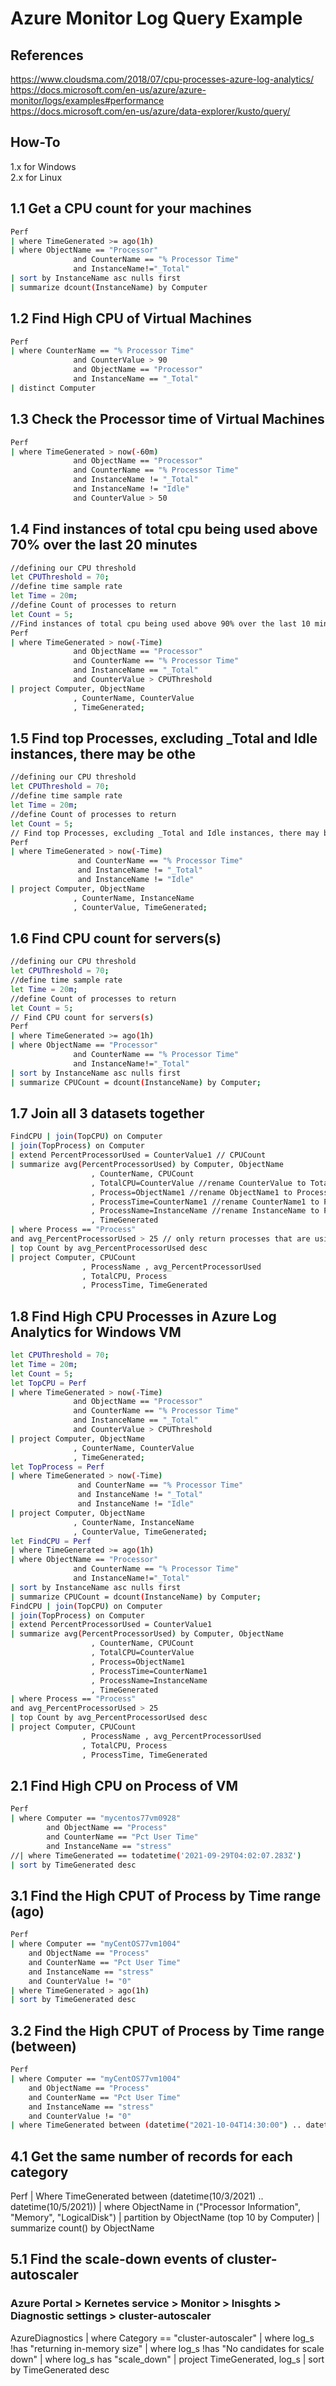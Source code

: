 # Azure Monitor Log Query Example

## References
https://www.cloudsma.com/2018/07/cpu-processes-azure-log-analytics/<br>
https://docs.microsoft.com/en-us/azure/azure-monitor/logs/examples#performance<br>
https://docs.microsoft.com/en-us/azure/data-explorer/kusto/query/<br>

## How-To
1.x for Windows<br> 
2.x for Linux<br>

## 1.1 Get a CPU count for your machines
```bash
Perf
| where TimeGenerated >= ago(1h)
| where ObjectName == "Processor"
              and CounterName == "% Processor Time"
              and InstanceName!="_Total"
| sort by InstanceName asc nulls first
| summarize dcount(InstanceName) by Computer
```

## 1.2 Find High CPU of Virtual Machines
```bash
Perf
| where CounterName == "% Processor Time"
              and CounterValue > 90
              and ObjectName == "Processor"
              and InstanceName == "_Total"
| distinct Computer
```

## 1.3 Check the Processor time of Virtual Machines
```bash
Perf
| where TimeGenerated > now(-60m)
              and ObjectName == "Processor"
              and CounterName == "% Processor Time"
              and InstanceName != "_Total"
              and InstanceName != "Idle"
              and CounterValue > 50
```
## 1.4 Find instances of total cpu being used above 70% over the last 20 minutes
```bash
//defining our CPU threshold
let CPUThreshold = 70;
//define time sample rate
let Time = 20m;
//define Count of processes to return
let Count = 5;
//Find instances of total cpu being used above 90% over the last 10 minutes
Perf
| where TimeGenerated > now(-Time)
              and ObjectName == "Processor"
              and CounterName == "% Processor Time"
              and InstanceName == "_Total"
              and CounterValue > CPUThreshold
| project Computer, ObjectName
              , CounterName, CounterValue
              , TimeGenerated;
```
## 1.5 Find top Processes, excluding _Total and Idle instances, there may be othe
```bash
//defining our CPU threshold
let CPUThreshold = 70;
//define time sample rate
let Time = 20m;
//define Count of processes to return
let Count = 5;
// Find top Processes, excluding _Total and Idle instances, there may be other instances you want to exclude as well
Perf
| where TimeGenerated > now(-Time)
               and CounterName == "% Processor Time"
               and InstanceName != "_Total"
               and InstanceName != "Idle"
| project Computer, ObjectName
              , CounterName, InstanceName
              , CounterValue, TimeGenerated;
```

## 1.6 Find CPU count for servers(s)
```bash
//defining our CPU threshold
let CPUThreshold = 70;
//define time sample rate
let Time = 20m;
//define Count of processes to return
let Count = 5;		  
// Find CPU count for servers(s)
Perf
| where TimeGenerated >= ago(1h)
| where ObjectName == "Processor"
              and CounterName == "% Processor Time"
              and InstanceName!="_Total"
| sort by InstanceName asc nulls first
| summarize CPUCount = dcount(InstanceName) by Computer;
```

## 1.7 Join all 3 datasets together
```bash
FindCPU | join(TopCPU) on Computer 
| join(TopProcess) on Computer
| extend PercentProcessorUsed = CounterValue1 // CPUCount
| summarize avg(PercentProcessorUsed) by Computer, ObjectName
                  , CounterName, CPUCount 
                  , TotalCPU=CounterValue //rename CounterValue to TotalCPU 
                  , Process=ObjectName1 //rename ObjectName1 to Process 
                  , ProcessTime=CounterName1 //rename CounterName1 to ProcessTime 
                  , ProcessName=InstanceName //rename InstanceName to ProcessName 
                  , TimeGenerated
| where Process == "Process"
and avg_PercentProcessorUsed > 25 // only return processes that are using more than 25%
| top Count by avg_PercentProcessorUsed desc
| project Computer, CPUCount
                , ProcessName , avg_PercentProcessorUsed
                , TotalCPU, Process
                , ProcessTime, TimeGenerated
```

## 1.8 Find High CPU Processes in Azure Log Analytics for Windows VM
```bash
let CPUThreshold = 70;
let Time = 20m;
let Count = 5;
let TopCPU = Perf
| where TimeGenerated > now(-Time)
              and ObjectName == "Processor"
              and CounterName == "% Processor Time"
              and InstanceName == "_Total"
              and CounterValue > CPUThreshold
| project Computer, ObjectName
              , CounterName, CounterValue
              , TimeGenerated;
let TopProcess = Perf
| where TimeGenerated > now(-Time)
               and CounterName == "% Processor Time"
               and InstanceName != "_Total"
               and InstanceName != "Idle"
| project Computer, ObjectName
              , CounterName, InstanceName
              , CounterValue, TimeGenerated;
let FindCPU = Perf
| where TimeGenerated >= ago(1h)
| where ObjectName == "Processor"
              and CounterName == "% Processor Time"
              and InstanceName!="_Total"
| sort by InstanceName asc nulls first
| summarize CPUCount = dcount(InstanceName) by Computer;
FindCPU | join(TopCPU) on Computer 
| join(TopProcess) on Computer
| extend PercentProcessorUsed = CounterValue1
| summarize avg(PercentProcessorUsed) by Computer, ObjectName
                  , CounterName, CPUCount 
                  , TotalCPU=CounterValue
                  , Process=ObjectName1
                  , ProcessTime=CounterName1
                  , ProcessName=InstanceName
                  , TimeGenerated
| where Process == "Process"
and avg_PercentProcessorUsed > 25
| top Count by avg_PercentProcessorUsed desc
| project Computer, CPUCount
                , ProcessName , avg_PercentProcessorUsed
                , TotalCPU, Process
                , ProcessTime, TimeGenerated
```

## 2.1 Find High CPU on Process of VM 
```bash
Perf
| where Computer == "mycentos77vm0928"
        and ObjectName == "Process"
        and CounterName == "Pct User Time"
        and InstanceName == "stress"
//| where TimeGenerated == todatetime('2021-09-29T04:02:07.283Z')
| sort by TimeGenerated desc  
```

## 3.1 Find the High CPUT of Process by Time range (ago)
```bash
Perf
| where Computer == "myCentOS77vm1004"
    and ObjectName == "Process"
    and CounterName == "Pct User Time"
    and InstanceName == "stress"
    and CounterValue != "0"
| where TimeGenerated > ago(1h)       
| sort by TimeGenerated desc
```

## 3.2 Find the High CPUT of Process by Time range (between)
```bash
Perf
| where Computer == "myCentOS77vm1004"
    and ObjectName == "Process"
    and CounterName == "Pct User Time"
    and InstanceName == "stress"
    and CounterValue != "0"
| where TimeGenerated between (datetime("2021-10-04T14:30:00") .. datetime("2021-10-04T15:30:00")) 
```
## 4.1 Get the same number of records for each category
Perf
| Where TimeGenerated between (datetime(10/3/2021) .. datetime(10/5/2021))
| where ObjectName in ("Processor Information", "Memory", "LogicalDisk")
| partition by ObjectName (top 10 by Computer)
| summarize count() by ObjectName

## 5.1 Find the scale-down events of cluster-autoscaler
### Azure Portal > Kernetes service > Monitor > Inisghts > Diagnostic settings > cluster-autoscaler
AzureDiagnostics
| where Category == "cluster-autoscaler"
| where log_s !has "returning in-memory size"
| where log_s !has "No candidates for scale down"
| where log_s has "scale_down"
| project TimeGenerated, log_s
| sort by TimeGenerated desc

